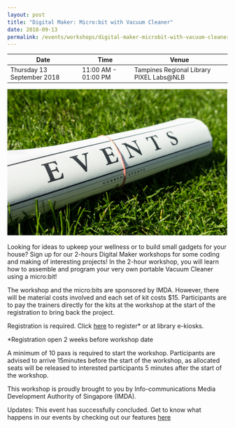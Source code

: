 ```yaml
---
layout: post
title: "Digital Maker: Micro:bit with Vacuum Cleaner"
date: 2018-09-13
permalink: /events/workshops/digital-maker-microbit-with-vacuum-cleaner
---
```


| Date | Time | Venue |
|--------|---|---|
| Thursday 13 September 2018 | 11:00 AM - 01:00 PM | Tampines Regional Library PIXEL Labs@NLB |

![hi](/images/events/generic-event-image.jpg)

Looking for ideas to upkeep your wellness or to build small gadgets for your house?  Sign up for our 2-hours Digital Maker workshops for some coding and making of interesting projects!  In the 2-hour workshop, you will learn how to assemble and program your very own portable Vacuum Cleaner using a micro:bit!

The workshop and the micro:bits are sponsored by IMDA.  However, there will be material costs involved and each set of kit costs $15.  Participants are to pay the trainers directly for the kits at the workshop at the start of the registration to bring back the project.
 
Registration is required. Click <a href="https://nlb.gov.sg/golibrary" target="_blank">here</a> to register* or at library e-kiosks.

*Registration open 2 weeks before workshop date

A minimum of 10 paxs is required to start the workshop.
Participants are advised to arrive 15minutes before the start of the workshop, as allocated seats will be released to interested participants 5 minutes after the start of the workshop.

This workshop is proudly brought to you by Info-communications Media Development Authority of Singapore (IMDA).

Updates: This event has successfully concluded. Get to know what happens in our events by checking out our features <a href="" target="_blank">here</a>

